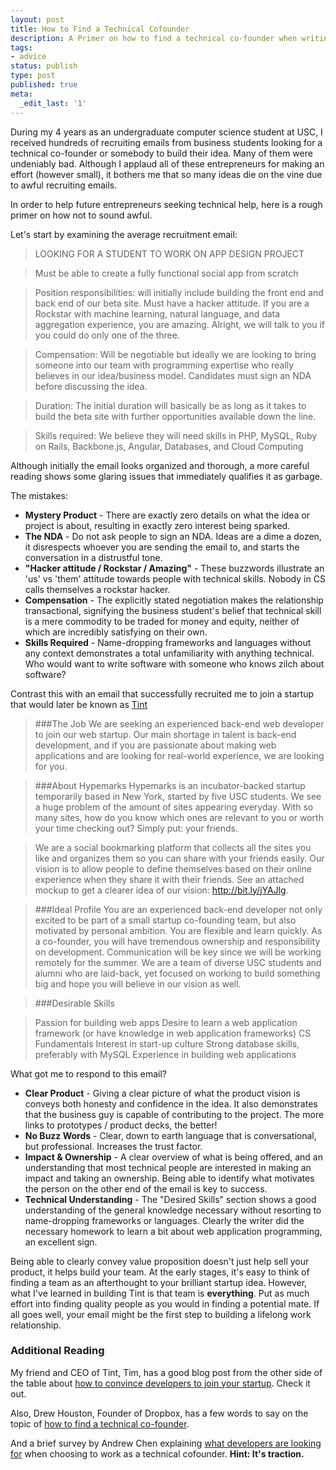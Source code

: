 ```yaml
---
layout: post
title: How to Find a Technical Cofounder
description: A Primer on how to find a technical co-founder when writing an email to a university CS Listserv
tags:
- advice
status: publish
type: post
published: true
meta:
  _edit_last: '1'
---
```

During my 4 years as an undergraduate computer science student at USC, I received hundreds of recruiting emails from business students looking for a technical co-founder or somebody to build their idea. Many of them were undeniably bad. Although I applaud all of these entrepreneurs for making an effort (however small), it bothers me that so many ideas die on the vine due to awful recruiting emails.

In order to help future entrepreneurs seeking technical help, here is a rough primer on how not to sound awful.

Let's start by examining the average recruitment email:

> LOOKING FOR A STUDENT TO WORK ON APP DESIGN PROJECT

> Must be able to create a fully functional social app from scratch

> Position responsibilities: will initially include building the front end and back end of our beta site. Must have a hacker attitude. If you are a Rockstar with machine learning, natural language, and data aggregation experience, you are amazing. Alright, we will talk to you if you could do only one of the three.

> Compensation: Will be negotiable but ideally we are looking to bring someone into our team with programming expertise who really believes in our idea/business model. Candidates must sign an NDA before discussing the idea.

> Duration: The initial duration will  basically be as long as it takes to build the beta site with further opportunities available down the line.

> Skills required: We believe they will need skills in PHP, MySQL, Ruby on Rails, Backbone.js, Angular, Databases, and Cloud Computing

Although initially the email looks organized and thorough, a more careful reading shows some glaring issues that immediately qualifies it as garbage.

The mistakes:

* **Mystery Product** - There are exactly zero details on what the idea or project is about, resulting in exactly zero interest being sparked.
* **The NDA** - Do not ask people to sign an NDA. Ideas are a dime a dozen, it disrespects whoever you are sending the email to, and starts the conversation in a distrustful tone.
* **"Hacker attitude / Rockstar / Amazing"** - These buzzwords illustrate an 'us' vs 'them' attitude towards people with technical skills. Nobody in CS calls themselves a rockstar hacker.
* **Compensation** - The explicitly stated negotiation makes the relationship transactional, signifying the business student's belief that technical skill is a mere commodity to be traded for money and equity, neither of which are incredibly satisfying on their own.
* **Skills Required** - Name-dropping frameworks and languages without any context demonstrates a total unfamiliarity with anything technical. Who would want to write software with someone who knows zilch about software?

Contrast this with an email that successfully recruited me to join a startup that would later be known as [Tint](http://www.tintup.com)

> ###The Job 
> We are seeking an experienced back-end web developer to join our web startup. Our main shortage in talent is back-end development, and if you are passionate about making web applications and are looking for real-world experience, we are looking for you.

> ###About Hypemarks 
> Hypemarks is an incubator-backed startup temporarily based in New York, started by five USC students.  We see a huge problem of the amount of sites appearing everyday. With so many sites, how do you know which ones are relevant to you or worth your time checking out? Simply put: your friends. 

> We are a social bookmarking platform that collects all the sites you like and organizes them so you can share with your friends easily. Our vision is to allow people to define themselves based on their online experience when they share it with their friends. See an attached mockup to get a clearer idea of our vision: http://bit.ly/jYAJlg.

> ###Ideal Profile 
> You are an experienced back-end developer not only excited to be part of a small startup co-founding team, but also motivated by personal ambition. You are flexible and learn quickly. As a co-founder, you will have tremendous ownership and responsibility on development. Communication will be key since we will be working remotely for the summer. We are a team of diverse USC students and alumni who are laid-back, yet focused on working to build something big and hope you will believe in our vision as well.

> ###Desirable Skills

> Passion for building web apps
> Desire to learn a web application framework (or have knowledge in web application frameworks)
> CS Fundamentals
> Interest in start-up culture
> Strong database skills, preferably with MySQL
> Experience in building web applications

What got me to respond to this email?

* **Clear Product** - Giving a clear picture of what the product vision is conveys both honesty and confidence in the idea. It also demonstrates that the business guy is capable of contributing to the project. The more links to prototypes / product decks, the better!
* **No Buzz Words** - Clear, down to earth language that is conversational, but professional. Increases the trust factor.
* **Impact & Ownership** - A clear overview of what is being offered, and an understanding that most technical people are interested in making an impact and taking an ownership. Being able to identify what motivates the person on the other end of the email is key to success.
* **Technical Understanding** - The "Desired Skills" section shows a good understanding of the general knowledge necessary without resorting to name-dropping frameworks or languages. Clearly the writer did the necessary homework to learn a bit about web application programming, an excellent sign.

Being able to clearly convey value proposition doesn't just help sell your product, it helps build your team. At the early stages, it's easy to think of finding a team as an afterthought to your brilliant startup idea. However, what I've learned in building Tint is that team is  **everything**. Put as much effort into finding quality people as you would in finding a potential mate. If all goes well, your email might be the first step to building a lifelong work relationship.

### Additional Reading

My friend and CEO of Tint, Tim, has a good blog post from the other side of the table about [how to convince developers to join your startup](http://www.tintup.com/blog/how-to-convince-developers-and-designers-to-join-your-startup/). Check it out.

Also, Drew Houston, Founder of Dropbox, has a few words to say on the topic of [how to find a technical co-founder](http://www.quora.com/Finding-Co-Founders/How-do-I-find-good-technical-co-founders).

And a brief survey by Andrew Chen explaining [what developers are looking for](http://andrewchen.co/2013/06/25/why-you-cant-find-a-technical-co-founder-guest-post/) when choosing to work as a technical cofounder. **Hint: It's traction.**


